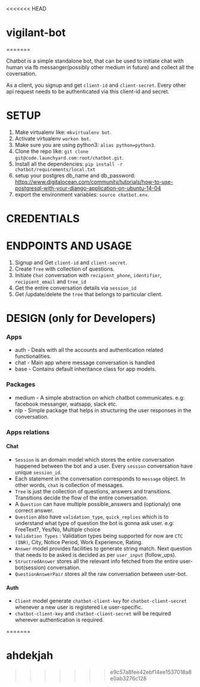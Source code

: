 <<<<<<< HEAD

# vigilant-bot
=======

Chatbot is a simple standalone bot, that can be used to initiate chat with human via fb messanger(possibly other medium in future) and collect all the coversation.

As a client, you signup and get `client-id` and `client-secret`. Every other api request needs to be authenticated via this client-id and secret.

SETUP
======

1. Make virtualenv like: `mkvirtualenv bot`.
2. Activate virtualenv `workon bot`.
3. Make sure you are using python3: `alias python=python3`.
4. Clone the repo like: `git clone git@code.launchyard.com:root/chatbot.git`.
5. Install all the dependencies: `pip install -r chatbot/requirements/local.txt`
6. setup your postgres db_name and db_password: https://www.digitalocean.com/community/tutorials/how-to-use-postgresql-with-your-django-application-on-ubuntu-14-04
7. export the environment variables: `source chatbot.env`.

CREDENTIALS
==============

ENDPOINTS AND USAGE
========================

1. Signup and Get `client-id` and `client-secret`.
2. Create `Tree` with collection of questions.
3. Initiate `Chat` conversation with `recipient_phone`, `identifier`, `recipient_email` and `tree_id`
4. Get the entire conversation details via `session_id`
5. Get /update/delete the `tree` that belongs to particular client.

DESIGN (only for Developers)
====================================

### Apps

* auth - Deals with all the accounts and authentication related functionalities.
* chat - Main app where message conversation is handled
* base - Contains default inheritance class for app models.

### Packages
* medium - A simple abstraction on which chatbot communicates. e.g: facebook messanger, watsapp, slack etc.
* nlp - Simple package that helps in structuring the user responses in the conversation.

### Apps relations

#### Chat
- `Session` is an domain model which stores the entire conversation happened between the bot and a user. Every `session` conversation have unique `session_id`.
- Each statement in the conversation corresponds to `message` object. In other words, `chat` is collection of messages.
- `Tree` is just the collection of questions, answers and transitions. Transitions decide the flow of the entire conversation.
- A `Question` can have multiple possible_answers and (optionaly) one correct answer.
- `Question` also have `validation_type`, `quick_replies` which is to understand what type of question the bot is gonna ask user. e.g: FreeText?, Yes/No, Multiple choice
- `Validation Types` : Validation types being supported for now are `CTC (INR)`, City, Notice Period, Work Experience, Rating.
- `Answer` model provides facilities to generate string match. Next question that needs to be asked is decided as per `user_input` (follow_ups).
- `StructredAnswer` stores all the relevant info fetched from the entire user-bot(session) conversation.
- `QuestionAnswerPair` stores all the raw conversation between user-bot.

#### Auth
- `Client` model generate `chatbot-client-key` for `chatbot-client-secret` whenever a new user is registered i.e user-specific.
- `chatbot-client-key` and `chatbot-client-secret` will be required wherever authentication is required.


=======
# ahdekjah
>>>>>>> e9c57a8fee42ebf14ee1537018a8e0ab3276c128

